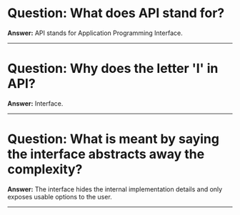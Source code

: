 # Question: What does API stand for?

**Answer:** API stands for Application Programming Interface.

---

# Question: Why does the letter 'I' in API?

**Answer:** Interface.

---

# Question: What is meant by saying the interface abstracts away the complexity?

**Answer:** The interface hides the internal implementation details and only exposes usable options to the user.

---
